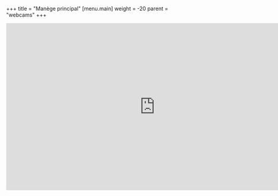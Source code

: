 +++
title = "Manège principal"
[menu.main]
weight = -20
parent = "webcams"
+++

<iframe src="https://camera1.brahier.ch/player.html" name="restreamer-player" width="800" height="450" scrolling="no" frameborder="0" webkitallowfullscreen="true" mozallowfullscreen="true" allowfullscreen="true"></iframe>

